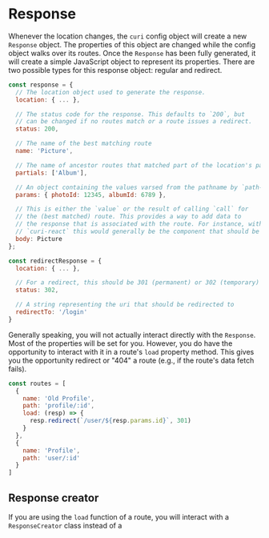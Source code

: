 # Response

Whenever the location changes, the `curi` config object will create a new `Response` object. The properties of this object are changed while the config object walks over its routes. Once the `Response` has been fully generated, it will create a simple JavaScript object to represent its properties. There are two possible types for this response object: regular and redirect.

```js
const response = {
  // The location object used to generate the response.
  location: { ... },

  // The status code for the response. This defaults to `200`, but
  // can be changed if no routes match or a route issues a redirect.
  status: 200,

  // The name of the best matching route
  name: 'Picture',

  // The name of ancestor routes that matched part of the location's pathname
  partials: ['Album'],

  // An object containing the values varsed from the pathname by `path-to-regexp`.
  params: { photoId: 12345, albumId: 6789 },

  // This is either the `value` or the result of calling `call` for
  // the (best matched) route. This provides a way to add data to
  // the response that is associated with the route. For instance, with
  // `curi-react` this would generally be the component that should be rendered.
  body: Picture
};

const redirectResponse = {
  location: { ... },

  // For a redirect, this should be 301 (permanent) or 302 (temporary)
  status: 302,

  // A string representing the uri that should be redirected to
  redirectTo: '/login'
}
```

Generally speaking, you will not actually interact directly with the `Response`. Most of the properties will be set for you. However, you do have the opportunity to interact with it in a route's `load` property method. This gives you the opportunity redirect or "404" a route (e.g., if the route's data fetch fails).

```js
const routes = [
  {
    name: 'Old Profile',
    path: 'profile/:id',
    load: (resp) => {
      resp.redirect(`/user/${resp.params.id}`, 301)
    }
  },
  {
    name: 'Profile',
    path: 'user/:id'
  }
]
```

## Response creator

If you are using the `load` function of a route, you will interact with a `ResponseCreator` class instead of a